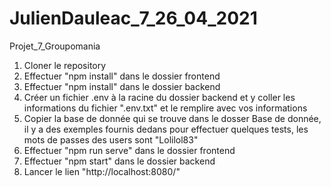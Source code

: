 # JulienDauleac_7_26_04_2021
Projet_7_Groupomania

1. Cloner le repository 
2. Effectuer "npm install" dans le dossier frontend
3. Effectuer "npm install" dans le dossier backend
4. Créer un fichier .env à la racine du dossier backend et y coller les informations du fichier ".env.txt" et le remplire avec vos informations
5. Copier la base de donnée qui se trouve dans le dosser Base de donnée, 
   il y a des exemples fournis dedans pour effectuer quelques tests, les mots de passes des users sont "Lolilol83"
6. Effectuer "npm run serve" dans le dossier frontend
7. Effectuer "npm start" dans le dossier backend
8. Lancer le lien "http://localhost:8080/"
